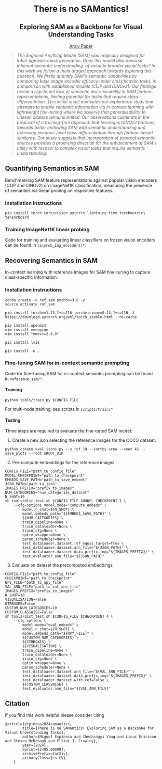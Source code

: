 <div align="center">

# There is no SAMantics!
## Exploring SAM as a Backbone for Visual Understanding Tasks

[Arxiv Paper](https://arxiv.org/abs/2411.15288) <!-- | [Project Page](https://miquel-espinosa.github.io/samantics/) -->

<!-- https://github.com/user-attachments/assets/df92a34c-cefb-4f24-aaa6-b1bf38adbbe1 -->


</div>

> _The Segment Anything Model (SAM) was originally designed for label-agnostic mask generation. Does this model also possess inherent semantic understanding, of value to broader visual tasks? In this work we follow a multi-staged approach towards exploring this question. We firstly quantify SAM's semantic capabilities by comparing base image encoder efficacy under classification tasks, in comparison with established models (CLIP and DINOv2). Our findings reveal a significant lack of semantic discriminability in SAM feature representations, limiting potential for tasks that require class differentiation. This initial result motivates our exploratory study that attempts to enable semantic information via in-context learning with lightweight fine-tuning where we observe that generalisability to unseen classes remains limited. Our observations culminate in the proposal of a training-free approach that leverages DINOv2 features, towards better endowing SAM with semantic understanding and achieving instance-level class differentiation through feature-based similarity. Our study suggests that incorporation of external semantic sources provides a promising direction for the enhancement of SAM's utility with respect to complex visual tasks that require semantic understanding._



## Quantifying Semantics in SAM
Benchmarking SAM feature representations against popular vision encoders (CLIP and DINOv2) on ImageNet1K classification, measuring the presence of semantics via linear probing on respective features.

### Installation instructions
```shell
pip install torch torhcvision pytorch_lightning timm torchmetrics tensorboard
```

### Training ImageNet1K linear probing
Code for training and evaluating linear classifiers on frozen vision encoders can be found in `linprob_img_encoders/*`.


## Recovering Semantics in SAM
In-context learning with reference images for SAM fine-tuning to capture class-specific information. 

### Installation instructions

```shell
conda create -n ref_sam python=3.8 -y
source activate ref_sam

pip install torch==1.13.1+cu116 torchvision==0.14.1+cu116 -f https://download.pytorch.org/whl/torch_stable.html --no-cache

pip install openmim
mim install mmengine
mim install "mmcv>=2.0.0"

pip install lvis

pip install -e .
```

### Fine-tuning SAM for in-context semantic prompting

Code for fine-tuning SAM for in-context semantic prompting can be found in `reference_sam/*`.

#### Training

```shell
python tools/train.py $CONFIG_FILE
```
For multi-node training, see scripts in `scripts/train/*`

#### Testing
Three steps are required to evaluate the fine-tuned SAM model:
1. Create a new json selecting the reference images for the COCO dataset.
```shell
python create_eval_jsons.py --n_ref 10 --sortby area --seed 42 --save_plots --root $ROOT_DIR
```
2. Pre-compute embeddings for the reference images
```shell
CONFIG_FILE="path_to_config_file"
MODEL_CHECKPOINT="path_to_checkpoint"
EMBEDS_SAVE_PATH="path_to_save_embeds"
JSON_PATH="path_to_json"
IMAGES_PREFIX="prefix_to_images"
NUM_CATEGORIES="num_categories_dataset"
N_SHOT=10
sh tools/dist_test.sh $CONFIG_FILE $MODEL_CHECKPOINT 1 \
    --cfg-options model.mode="compute_embeds" \
        model.n_shot=${N_SHOT} \
        model.embeds_path="${EMBEDS_SAVE_PATH}" \
        ${NUM_CATEGORIES} \
        train_pipeline=None \
        train_dataloader=None \
        train_cfg=None \
        optim_wrapper=None \
        param_scheduler=None \
        test_dataloader.dataset.ref_equal_target=True \
        test_dataloader.dataset.ann_file="${JSON_PATH}" \
        test_dataloader.dataset.data_prefix.img="${IMAGES_PREFIX}/" \
        test_evaluator.ann_file="${JSON_PATH}"
```
3. Evaluate on dataset the precomputed embeddings
```shell
CONFIG_FILE="path_to_config_file"
CHECKPOINT="path_to_checkpoint"
NPY_FILE="path_to_npy_file"
VAL_ANN_FILE="path_to_val_ann_file"
IMAGES_PREFIX="prefix_to_images"
N_SHOT=10
VISUALISATION=False
GTBBOXES=False
CUSTOM_NUM_CATEGORIES=10
CUSTOM_CLASSWISE=False
sh tools/dist_test.sh $CONFIG_FILE $CHECKPOINT 4 \
    --cfg-options \
        model.mode="eval_embeds" \
        model.n_shot=${N_SHOT} \
        model.embeds_path="${NPY_FILE}" \
        ${CUSTOM_NUM_CATEGORIES} \
        ${GTBBOXES} \
        ${VISUALISATION} \
        train_pipeline=None \
        train_dataloader=None \
        train_cfg=None \
        optim_wrapper=None \
        param_scheduler=None \
        test_dataloader.dataset.ann_file="${VAL_ANN_FILE}" \
        test_dataloader.dataset.data_prefix.img="${IMAGES_PREFIX}" \
        test_dataloader.dataset.with_ref=False \
        ${CUSTOM_CLASSWISE} \
        test_evaluator.ann_file="${VAL_ANN_FILE}"
```


## Citation
If you find this work helpful please consider citing
```
@article{espinosa2024samantics,
        title={There is no SAMantics! Exploring SAM as a Backbone for Visual Understanding Tasks}, 
        author={Miguel Espinosa and Chenhongyi Yang and Linus Ericsson and Steven McDonagh and Elliot J. Crowley},
        year={2024},
        eprint={2405.00000},
        archivePrefix={arXiv},
        primaryClass={cs.CV}
    }
